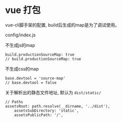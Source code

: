 # vue 打包

vue-cli脚手架的配置, build后生成的map是为了调试使用。 

config/index.js

不生成js的map

    build.productionSourceMap: true
    // build.productionSourceMap: true

不生成css的map

    base.devtool = 'source-map'
    // base.devtool = false

关于解析出的静态文件地址, 默认为 `dist/static/` 

    // Paths
    assetsRoot: path.resolve(__dirname, '../dist'), 
        assetsSubDirectory: 'static', 
        assetsPublicPath: '/', 

